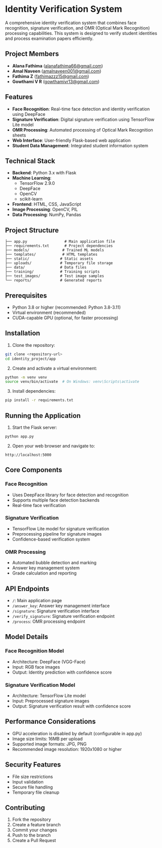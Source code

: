 # Identity Verification System

A comprehensive identity verification system that combines face recognition, signature verification, and OMR (Optical Mark Recognition) processing capabilities. This system is designed to verify student identities and process examination papers efficiently.

## Project Members

- **Alana Fathima** (alanafathima66@gmail.com)
- **Amal Naveen** (amalnaveen001@gmail.com)
- **Fathima Z** (fathimazzz15@gmail.com)
- **Gowthami V R** (gowthamivr13@gmail.com)

## Features

- **Face Recognition**: Real-time face detection and identity verification using DeepFace
- **Signature Verification**: Digital signature verification using TensorFlow Lite model
- **OMR Processing**: Automated processing of Optical Mark Recognition sheets
- **Web Interface**: User-friendly Flask-based web application
- **Student Data Management**: Integrated student information system

## Technical Stack

- **Backend**: Python 3.x with Flask
- **Machine Learning**:
  - TensorFlow 2.9.0
  - DeepFace
  - OpenCV
  - scikit-learn
- **Frontend**: HTML, CSS, JavaScript
- **Image Processing**: OpenCV, PIL
- **Data Processing**: NumPy, Pandas

## Project Structure

```
├── app.py                 # Main application file
├── requirements.txt       # Project dependencies
├── models/               # Trained ML models
├── templates/            # HTML templates
├── static/              # Static assets
├── uploads/             # Temporary file storage
├── data/                # Data files
├── training/            # Training scripts
├── test_images/         # Test image samples
└── reports/             # Generated reports
```

## Prerequisites

- Python 3.8 or higher (recommended: Python 3.8-3.11)
- Virtual environment (recommended)
- CUDA-capable GPU (optional, for faster processing)

## Installation

1. Clone the repository:
```bash
git clone <repository-url>
cd identity_project/app
```

2. Create and activate a virtual environment:
```bash
python -m venv venv
source venv/bin/activate  # On Windows: venv\Scripts\activate
```

3. Install dependencies:
```bash
pip install -r requirements.txt
```

## Running the Application

1. Start the Flask server:
```bash
python app.py
```

2. Open your web browser and navigate to:
```
http://localhost:5000
```

## Core Components

### Face Recognition
- Uses DeepFace library for face detection and recognition
- Supports multiple face detection backends
- Real-time face verification

### Signature Verification
- TensorFlow Lite model for signature verification
- Preprocessing pipeline for signature images
- Confidence-based verification system

### OMR Processing
- Automated bubble detection and marking
- Answer key management system
- Grade calculation and reporting

## API Endpoints

- `/`: Main application page
- `/answer_key`: Answer key management interface
- `/signature`: Signature verification interface
- `/verify_signature`: Signature verification endpoint
- `/process`: OMR processing endpoint

## Model Details

### Face Recognition Model
- Architecture: DeepFace (VGG-Face)
- Input: RGB face images
- Output: Identity prediction with confidence score

### Signature Verification Model
- Architecture: TensorFlow Lite model
- Input: Preprocessed signature images
- Output: Signature verification result with confidence score

## Performance Considerations

- GPU acceleration is disabled by default (configurable in app.py)
- Image size limits: 16MB per upload
- Supported image formats: JPG, PNG
- Recommended image resolution: 1920x1080 or higher

## Security Features

- File size restrictions
- Input validation
- Secure file handling
- Temporary file cleanup

## Contributing

1. Fork the repository
2. Create a feature branch
3. Commit your changes
4. Push to the branch
5. Create a Pull Request